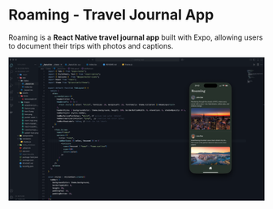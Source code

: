 # Roaming - Travel Journal App

Roaming is a **React Native travel journal app** built with Expo, allowing users to document their trips with photos and captions.

![App Screenshot](assets/images/screenshot.png)
